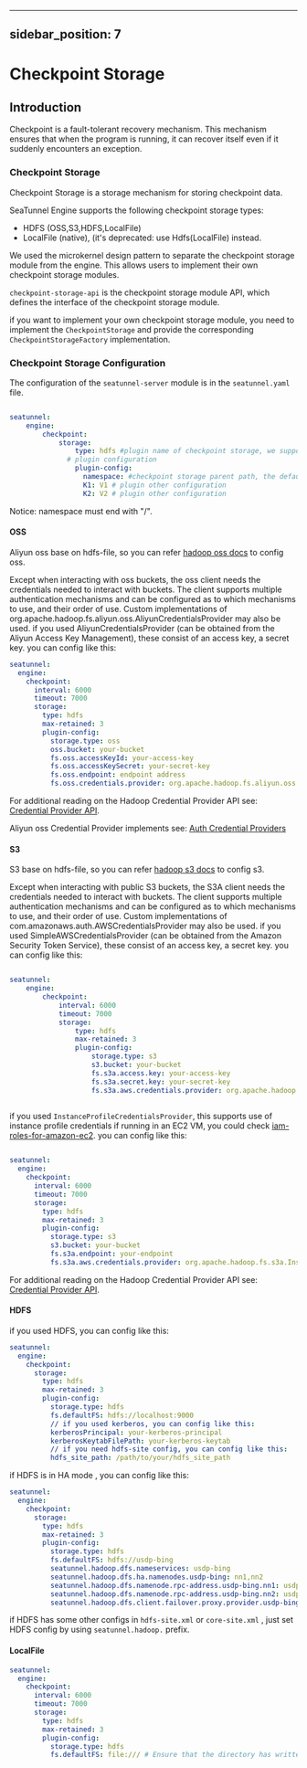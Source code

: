 ---

sidebar_position: 7
-------------------

# Checkpoint Storage

## Introduction

Checkpoint is a fault-tolerant recovery mechanism. This mechanism ensures that when the program is running, it can recover itself even if it suddenly encounters an exception.

### Checkpoint Storage

Checkpoint Storage is a storage mechanism for storing checkpoint data.

SeaTunnel Engine supports the following checkpoint storage types:

- HDFS (OSS,S3,HDFS,LocalFile)
- LocalFile (native), (it's deprecated: use Hdfs(LocalFile) instead.

We used the microkernel design pattern to separate the checkpoint storage module from the engine. This allows users to implement their own checkpoint storage modules.

`checkpoint-storage-api` is the checkpoint storage module API, which defines the interface of the checkpoint storage module.

if you want to implement your own checkpoint storage module, you need to implement the `CheckpointStorage` and provide the corresponding `CheckpointStorageFactory` implementation.

### Checkpoint Storage Configuration

The configuration of the `seatunnel-server` module is in the `seatunnel.yaml` file.

```yaml

seatunnel:
    engine:
        checkpoint:
            storage:
                type: hdfs #plugin name of checkpoint storage, we support hdfs(S3, local, hdfs), localfile (native local file) is the default, but this plugin is de
              # plugin configuration
                plugin-config: 
                  namespace: #checkpoint storage parent path, the default value is /seatunnel/checkpoint/
                  K1: V1 # plugin other configuration
                  K2: V2 # plugin other configuration   
```

Notice: namespace must end with "/".

#### OSS

Aliyun oss base on hdfs-file, so you can refer [hadoop oss docs](https://hadoop.apache.org/docs/stable/hadoop-aliyun/tools/hadoop-aliyun/index.html) to config oss.

Except when interacting with oss buckets, the oss client needs the credentials needed to interact with buckets.
The client supports multiple authentication mechanisms and can be configured as to which mechanisms to use, and their order of use. Custom implementations of org.apache.hadoop.fs.aliyun.oss.AliyunCredentialsProvider may also be used.
if you used AliyunCredentialsProvider (can be obtained from the Aliyun Access Key Management), these consist of an access key, a secret key.
you can config like this:

```yaml
seatunnel:
  engine:
    checkpoint:
      interval: 6000
      timeout: 7000
      storage:
        type: hdfs
        max-retained: 3
        plugin-config:
          storage.type: oss
          oss.bucket: your-bucket
          fs.oss.accessKeyId: your-access-key
          fs.oss.accessKeySecret: your-secret-key
          fs.oss.endpoint: endpoint address
          fs.oss.credentials.provider: org.apache.hadoop.fs.aliyun.oss.AliyunCredentialsProvider
```

For additional reading on the Hadoop Credential Provider API see: [Credential Provider API](https://hadoop.apache.org/docs/stable/hadoop-project-dist/hadoop-common/CredentialProviderAPI.html).

Aliyun oss Credential Provider implements see: [Auth Credential Providers](https://github.com/aliyun/aliyun-oss-java-sdk/tree/master/src/main/java/com/aliyun/oss/common/auth)

#### S3

S3 base on hdfs-file, so you can refer [hadoop s3 docs](https://hadoop.apache.org/docs/stable/hadoop-aws/tools/hadoop-aws/index.html) to config s3.

Except when interacting with public S3 buckets, the S3A client needs the credentials needed to interact with buckets.
The client supports multiple authentication mechanisms and can be configured as to which mechanisms to use, and their order of use. Custom implementations of com.amazonaws.auth.AWSCredentialsProvider may also be used.
if you used SimpleAWSCredentialsProvider (can be obtained from the Amazon Security Token Service), these consist of an access key, a secret key.
you can config like this:

```yaml

seatunnel:
    engine:
        checkpoint:
            interval: 6000
            timeout: 7000
            storage:
                type: hdfs
                max-retained: 3
                plugin-config:
                    storage.type: s3
                    s3.bucket: your-bucket
                    fs.s3a.access.key: your-access-key
                    fs.s3a.secret.key: your-secret-key
                    fs.s3a.aws.credentials.provider: org.apache.hadoop.fs.s3a.SimpleAWSCredentialsProvider
                    

```

if you used `InstanceProfileCredentialsProvider`, this supports use of instance profile credentials if running in an EC2 VM, you could check [iam-roles-for-amazon-ec2](https://docs.aws.amazon.com/zh_cn/AWSEC2/latest/UserGuide/iam-roles-for-amazon-ec2.html).
you can config like this:

```yaml

seatunnel:
  engine:
    checkpoint:
      interval: 6000
      timeout: 7000
      storage:
        type: hdfs
        max-retained: 3
        plugin-config:
          storage.type: s3
          s3.bucket: your-bucket
          fs.s3a.endpoint: your-endpoint
          fs.s3a.aws.credentials.provider: org.apache.hadoop.fs.s3a.InstanceProfileCredentialsProvider
```

For additional reading on the Hadoop Credential Provider API see: [Credential Provider API](https://hadoop.apache.org/docs/stable/hadoop-project-dist/hadoop-common/CredentialProviderAPI.html).

#### HDFS

if you used HDFS, you can config like this:

```yaml
seatunnel:
  engine:
    checkpoint:
      storage:
        type: hdfs
        max-retained: 3
        plugin-config:
          storage.type: hdfs
          fs.defaultFS: hdfs://localhost:9000
          // if you used kerberos, you can config like this:
          kerberosPrincipal: your-kerberos-principal
          kerberosKeytabFilePath: your-kerberos-keytab
          // if you need hdfs-site config, you can config like this:
          hdfs_site_path: /path/to/your/hdfs_site_path
```

if HDFS is in HA mode , you can config like this:

```yaml
seatunnel:
  engine:
    checkpoint:
      storage:
        type: hdfs
        max-retained: 3
        plugin-config:
          storage.type: hdfs
          fs.defaultFS: hdfs://usdp-bing
          seatunnel.hadoop.dfs.nameservices: usdp-bing
          seatunnel.hadoop.dfs.ha.namenodes.usdp-bing: nn1,nn2
          seatunnel.hadoop.dfs.namenode.rpc-address.usdp-bing.nn1: usdp-bing-nn1:8020
          seatunnel.hadoop.dfs.namenode.rpc-address.usdp-bing.nn2: usdp-bing-nn2:8020
          seatunnel.hadoop.dfs.client.failover.proxy.provider.usdp-bing: org.apache.hadoop.hdfs.server.namenode.ha.ConfiguredFailoverProxyProvider

```

if HDFS has  some other configs in `hdfs-site.xml` or `core-site.xml` , just set HDFS config by using  `seatunnel.hadoop.`  prefix.

#### LocalFile

```yaml
seatunnel:
  engine:
    checkpoint:
      interval: 6000
      timeout: 7000
      storage:
        type: hdfs
        max-retained: 3
        plugin-config:
          storage.type: hdfs
          fs.defaultFS: file:/// # Ensure that the directory has written permission 

```

